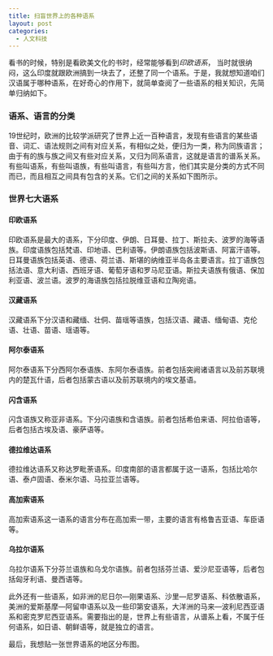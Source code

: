 ```yaml
---
title: 扫盲世界上的各种语系
layout: post
categories:
  - 人文科技
---
```


看书的时候，特别是看欧美文化的书时，经常能够看到*印欧语系*， 当时就很纳闷，这么印度就跟欧洲搞到一块去了，还整了同一个语系。于是，我就想知道咱们汉语属于哪种语系，在好奇心的作用下，就简单查阅了一些语系的相关知识，先简单归纳如下。

### 语系、语言的分类

19世纪时，欧洲的比较学派研究了世界上近一百种语言，发现有些语言的某些语音、词汇、语法规则之间有对应关系，有相似之处，便归为一类，称为同族语言；由于有的族与族之间又有些对应关系，又归为同系语言，这就是语言的谱系关系。有些叫语系，有些叫语族，有些叫语言，有些叫方言，他们其实是分类的方式不同而已，而且相互之间具有包含的关系。它们之间的关系如下图所示。

### 世界七大语系

#### 印欧语系

印欧语系是最大的语系，下分印度、伊朗、日耳曼、拉丁、斯拉夫、波罗的海等语族。印度语族包括梵语、印地语、巴利语等。伊朗语族包括波斯语、阿富汗语等。日耳曼语族包括英语、德语、荷兰语、斯堪的纳维亚半岛各主要语言。拉丁语族包括法语、意大利语、西班牙语、葡萄牙语和罗马尼亚语。斯拉夫语族有俄语、保加利亚语、波兰语。波罗的海语族包括拉脱维亚语和立陶宛语。

#### 汉藏语系

汉藏语系下分汉语和藏缅、壮侗、苗瑶等语族，包括汉语、藏语、缅甸语、克伦语、壮语、苗语、瑶语等。

#### 阿尔泰语系

阿尔泰语系下分西阿尔泰语族、东阿尔泰语族。前者包括突阙诸语言以及前苏联境内的楚瓦什语，后者包括蒙古语以及前苏联境内的埃文基语。

#### 闪含语系

闪含语族又称亚非语系。下分闪语族和含语族。前者包括希伯来语、阿拉伯语等，后者包括古埃及语、豪萨语等。

#### 德拉维达语系

德拉维达语系又称达罗毗荼语系。印度南部的语言都属于这一语系，包括比哈尔语、泰卢固语、泰米尔语、马拉亚兰语等。

#### 高加索语系

高加索语系这一语系的语言分布在高加索一带，主要的语言有格鲁吉亚语、车臣语等。

#### 乌拉尔语系

乌拉尔语系下分芬兰语族和乌戈尔语族。前者包括芬兰语、爱沙尼亚语等，后者包括匈牙利语、曼西语等。

此外还有一些语系，如非洲的尼日尔—刚果语系、沙里—尼罗语系、科依散语系，美洲的爱斯基摩—阿留申语系以及一些印第安语系，大洋洲的马来—波利尼西亚语系和密克罗尼西亚语系。需要指出的是，世界上有些语言，从谱系上看，不属于任何语系，如日语、朝鲜语等，就是独立的语言。

最后，我想贴一张世界语系的地区分布图。


 [1]: http://wp119.qiniudn.com/%E8%AF%AD%E7%B3%BB-%E8%AF%AD%E6%97%8F-%E8%AF%AD%E6%94%AF-%E8%AF%AD%E8%A8%80.jpg
 [2]: http://wp119.qiniudn.com/lang-class-map.jpg